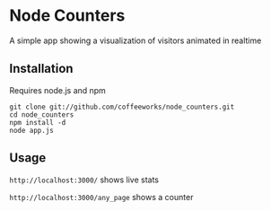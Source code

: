 # Node Counters

A simple app showing a visualization of visitors animated in realtime

## Installation

Requires node.js and npm

    git clone git://github.com/coffeeworks/node_counters.git
    cd node_counters
    npm install -d
    node app.js

## Usage

`http://localhost:3000/` shows live stats

`http://localhost:3000/any_page` shows a counter

